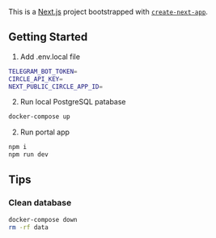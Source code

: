 This is a [Next.js](https://nextjs.org/) project bootstrapped with [`create-next-app`](https://github.com/vercel/next.js/tree/canary/packages/create-next-app).

## Getting Started

1. Add .env.local file

```bash
TELEGRAM_BOT_TOKEN=
CIRCLE_API_KEY=
NEXT_PUBLIC_CIRCLE_APP_ID=
```

2. Run local PostgreSQL patabase

```bash
docker-compose up
```

2. Run portal app

```bash
npm i
npm run dev
```

## Tips

### Clean database

```bash
docker-compose down
rm -rf data
```
